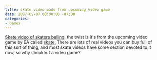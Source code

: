 ```yaml
---
title: skate video made from upcoming video game
date: 2007-09-07 00:00:00 -07:00
categories:
- Games
---
```


<p><a href="http://kotaku.com/gaming/clip/skate-video-tickles-the-funnybone-297326.php">Skate video of skaters bailing</a>, the twist is it's from the upcoming video game by EA called <a href="http://www.gamespot.com/xbox360/sports/skate/index.html">skate.</a> There are lots of real videos you can buy full of this sort of thing, and most skate videos have some section devoted to it now, so why shouldn't a video game?</p>
